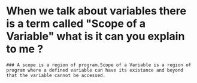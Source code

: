 # When we talk about variables there is a term called "Scope of a Variable" what is it can you explain to me ?
    ### A scope is a region of program.Scope of a Variable is a region of program where a defined variable can have its existance and beyond that the variable cannot be accessed.
